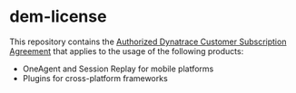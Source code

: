 # dem-license

This repository contains the [Authorized Dynatrace Customer Subscription Agreement](https://github.com/Dynatrace/dem-license/blob/main/LICENSE.md) that applies to the usage of the following products:

* OneAgent and Session Replay for mobile platforms
* Plugins for cross-platform frameworks
